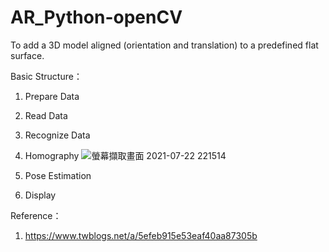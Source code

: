 # AR_Python-openCV
To add a 3D model aligned (orientation and translation) to a predefined flat surface.

Basic Structure：
1. Prepare Data
2. Read Data
3. Recognize Data
4. Homography
   ![螢幕擷取畫面 2021-07-22 221514](https://user-images.githubusercontent.com/68525727/126654267-a7bd4faf-f388-41fe-86c8-693fa72ae5b8.png)


6. Pose Estimation
7. Display

Reference：
1. https://www.twblogs.net/a/5efeb915e53eaf40aa87305b
